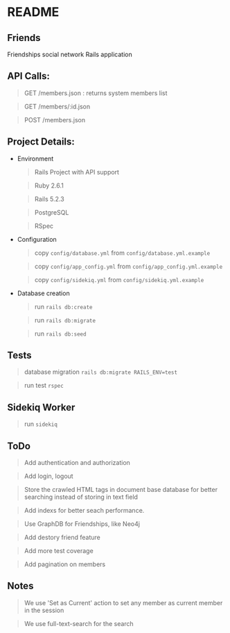 # README

## Friends

Friendships social network Rails application

## API Calls:

  > GET /members.json : returns system members list

  > GET /members/:id.json

  > POST /members.json

## Project Details:

* Environment

  > Rails Project with API support

  > Ruby 2.6.1

  > Rails 5.2.3

  > PostgreSQL

  > RSpec

* Configuration

  > copy `config/database.yml` from `config/database.yml.example`

  > copy `config/app_config.yml` from `config/app_config.yml.example`

  > copy `config/sidekiq.yml` from `config/sidekiq.yml.example`

* Database creation

  > run `rails db:create`

  > run `rails db:migrate`

  > run `rails db:seed`


## Tests

  > database migration `rails db:migrate RAILS_ENV=test`

  > run test `rspec`

## Sidekiq Worker

  > run `sidekiq`

## ToDo

  > Add authentication and authorization

  > Add login, logout

  > Store the crawled HTML tags in document base database for better searching instead of storing in text field

  > Add indexs for better seach performance.

  > Use GraphDB for Friendships, like Neo4j

  > Add destory friend feature

  > Add more test coverage

  > Add pagination on members

## Notes

  > We use 'Set as Current' action to set any member as current member in the session

  > We use full-text-search for the search

